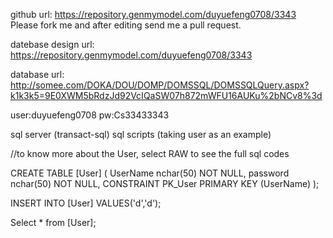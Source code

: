 github url:
https://repository.genmymodel.com/duyuefeng0708/3343
Please fork me and after editing send me a pull request.



datebase design url:
https://repository.genmymodel.com/duyuefeng0708/3343



database url:
http://somee.com/DOKA/DOU/DOMP/DOMSSQL/DOMSSQLQuery.aspx?k1k3k5=9E0XWM5bRdzJd92VcIQaSW07h872mWFU16AUKu%2bNCv8%3d

user:duyuefeng0708
pw:Cs33433343

sql server (transact-sql) sql scripts (taking user as an example)

//to know more about the User, select RAW to see the full sql codes

CREATE TABLE [User]
(
UserName nchar(50) NOT NULL, 
password nchar(50) NOT NULL,
CONSTRAINT PK_User PRIMARY KEY (UserName)
);

INSERT INTO [User]
VALUES('d','d');

Select * from [User];
